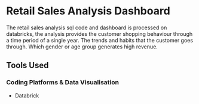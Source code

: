# Retail Sales Analysis Dashboard
The retail sales analysis sql code and dashboard is processed on databricks, the analysis provides the customer shopping behaviour through a time period of a single year. The trends and habits that the customer goes through. Which gender or age group generates high revenue.
## Tools Used
### Coding Platforms & Data Visualisation
* Databrick
